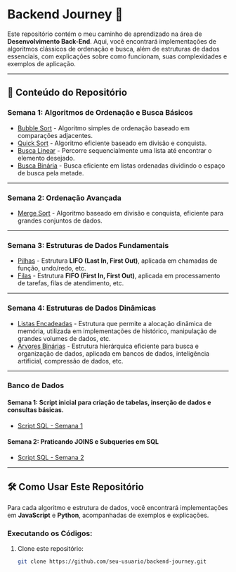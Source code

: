 # Backend Journey 🚀

Este repositório contém o meu caminho de aprendizado na área de **Desenvolvimento Back-End**. Aqui, você encontrará implementações de algoritmos clássicos de ordenação e busca, além de estruturas de dados essenciais, com explicações sobre como funcionam, suas complexidades e exemplos de aplicação.

---

## 📌 Conteúdo do Repositório

### Semana 1: Algoritmos de Ordenação e Busca Básicos
- [Bubble Sort](Estudos/AlgDeBusca/semana-1/bubble-sort/)  - Algoritmo simples de ordenação baseado em comparações adjacentes.
- [Quick Sort](Estudos/AlgDeBusca/semana-1/quick-sort) - Algoritmo eficiente baseado em divisão e conquista.
- [Busca Linear](Estudos/AlgDeBusca/semana-1/busca-linear) - Percorre sequencialmente uma lista até encontrar o elemento desejado.
- [Busca Binária](Estudos/AlgDeBusca/semana-1/busca-binaria) - Busca eficiente em listas ordenadas dividindo o espaço de busca pela metade.

---

### Semana 2: Ordenação Avançada
- [Merge Sort](Estudos/AlgDeBusca/semana-2/merge-sort-implementation) - Algoritmo baseado em divisão e conquista, eficiente para grandes conjuntos de dados.

---

### Semana 3: Estruturas de Dados Fundamentais
- [Pilhas](Estudos/AlgDeBusca/semana-3) - Estrutura **LIFO (Last In, First Out)**, aplicada em chamadas de função, undo/redo, etc.
- [Filas](Estudos/AlgDeBusca/semana-3) - Estrutura **FIFO (First In, First Out)**, aplicada em processamento de tarefas, filas de atendimento, etc.

---

### Semana 4: Estruturas de Dados Dinâmicas
- [Listas Encadeadas](Estudos/AlgDeBusca/semana-4) - Estrutura que permite a alocação dinâmica de memória, utilizada em implementações de histórico, manipulação de grandes volumes de dados, etc.
- [Árvores Binárias](Estudos/AlgDeBusca/semana-4) - Estrutura hierárquica eficiente para busca e organização de dados, aplicada em bancos de dados, inteligência artificial, compressão de dados, etc.

---

### Banco de Dados

#### Semana 1: Script inicial para criação de tabelas, inserção de dados e consultas básicas.
- [Script SQL - Semana 1](Estudos/BancoDeDados/semana-1)

#### Semana 2: Praticando JOINS e Subqueries em SQL
- [Script SQL - Semana 2](Estudos/BancoDeDados/semana-2)

---

## 🛠️ Como Usar Este Repositório

Para cada algoritmo e estrutura de dados, você encontrará implementações em **JavaScript** e **Python**, acompanhadas de exemplos e explicações.

### Executando os Códigos:
1. Clone este repositório:
   ```bash
   git clone https://github.com/seu-usuario/backend-journey.git
